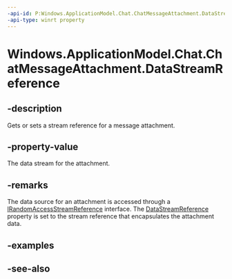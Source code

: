 ```yaml
---
-api-id: P:Windows.ApplicationModel.Chat.ChatMessageAttachment.DataStreamReference
-api-type: winrt property
---
```


<!-- Property syntax
public Windows.Storage.Streams.IRandomAccessStreamReference DataStreamReference { get;  set; }
-->

# Windows.ApplicationModel.Chat.ChatMessageAttachment.DataStreamReference

## -description
Gets or sets a stream reference for a message attachment.

## -property-value
The data stream for the attachment.

## -remarks
The data source for an attachment is accessed through a [IRandomAccessStreamReference](../windows.storage.streams/irandomaccessstreamreference.md) interface. The [DataStreamReference](chatmessageattachment_datastreamreference.md) property is set to the stream reference that encapsulates the attachment data.

## -examples

## -see-also
